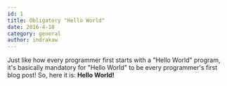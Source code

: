 ```yaml
---
id: 1
title: Obligatory "Hello World"
date: 2016-4-18
category: general
author: indrakaw
---
```


Just like how every programmer first starts with a "Hello World" program, it's
basically mandatory for "Hello World" to be every programmer's first blog post!
So, here it is: **Hello World!**
